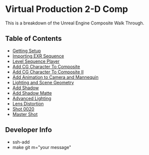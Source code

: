# Virtual Production 2-D Comp

This is a breakdown of the Unreal Engine Composite Walk Through.

## Table of Contents

* [Getting Setup](setup/README.md)
* [Importing EXR Sequence](importing_exr/README.md)
* [Level Sequence Player](first_sequence/README.md)
* [Add CG Character To Composite](cg_character/README.md)
* [Add CG Character To Composite II](cg_character_ii/README.md)
* [Add Animation to Camera and Mannequin](mannequin_anim/README.md)
* [Lighting and Scene Geometry](light_geo/README.md)
* [Add Shadow](shadow/README.md)
* [Add Shadow Matte](shadow_matte/README.md)
* [Advanced Lighting](advanced_lighting/README.md)
* [Lens Distortion](lens_distortion/README.md)
* [Shot 0020](shot_20/README.md)
* [Master Shot](master/README.md)

## Developer Info
* ssh-add
* make git m="your message"